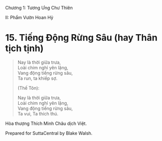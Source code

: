  

Chương 1: Tương Ưng Chư Thiên

II: Phẩm Vườn Hoan Hỷ

# 15\. Tiếng Ðộng Rừng Sâu (hay Thân tịch tịnh)

> Nay là thời giữa trưa,  
> Loài chim nghỉ yên lặng,  
> Vang động tiếng rừng sâu,  
> Ta run, ta khiếp sợ.
> 
> (Thế Tôn):
> 
> Nay là thời giữa trưa,  
> Loài chim nghỉ yên lặng,  
> Vang động tiếng rừng sâu,  
> Ta vui, Ta thích thú.

Hòa thượng Thích Minh Châu dịch Việt.

Prepared for SuttaCentral by Blake Walsh.